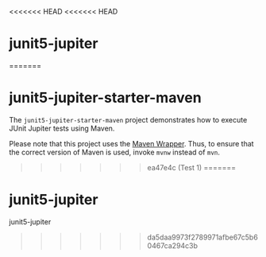 <<<<<<< HEAD
<<<<<<< HEAD
# junit5-jupiter
=======
# junit5-jupiter-starter-maven

The `junit5-jupiter-starter-maven` project demonstrates how to execute JUnit Jupiter
tests using Maven.

Please note that this project uses the [Maven Wrapper](https://github.com/takari/maven-wrapper).
Thus, to ensure that the correct version of Maven is used, invoke `mvnw` instead of `mvn`.
>>>>>>> ea47e4c (Test 1)
=======
# junit5-jupiter
junit5-jupiter 
>>>>>>> da5daa9973f2789971afbe67c5b60467ca294c3b
